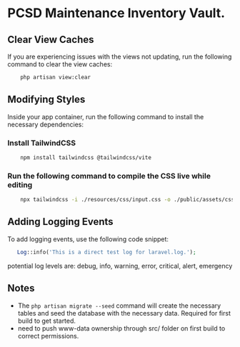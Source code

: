 # PCSD Maintenance Inventory Vault.

## Clear View Caches
If you are experiencing issues with the views not updating, run the following command to clear the view caches:
```bash
    php artisan view:clear
```
## Modifying Styles
Inside your app container, run the following command to install the necessary dependencies:
### Install TailwindCSS
```bash
    npm install tailwindcss @tailwindcss/vite
```
### Run the following command to compile the CSS live while editing
```bash
    npx tailwindcss -i ./resources/css/input.css -o ./public/assets/css/tailwind.css --watch
```

## Adding Logging Events
To add logging events, use the following code snippet:
```php
   Log::info('This is a direct test log for laravel.log.');
```
potential log levels are: debug, info, warning, error, critical, alert, emergency
## Notes
- The `php artisan migrate --seed` command will create the necessary tables and seed the database with the necessary data. Required for first build to get started.
- need to push www-data ownership through src/ folder on first build to correct permissions.
